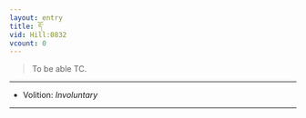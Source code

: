 ```yaml
---
layout: entry
title: དོ་
vid: Hill:0832
vcount: 0
---
```

> To be able TC\.

---
* Volition: _Involuntary_

---

